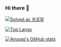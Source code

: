 ### Hi there 👋

[![Solved.ac
프로필](http://mazassumnida.wtf/api/v2/generate_badge?boj=harry0558)](https://solved.ac/{handle})

[![Top Langs](https://github-readme-stats.vercel.app/api/top-langs/?username=SehyunPark)](https://github.com/SehyunPark/github-readme-stats)

[![Anurag's GitHub stats](https://github-readme-stats.vercel.app/api?username=SehyunPark)](https://github.com/SehyunPark/github-readme-stats)

